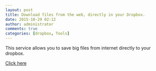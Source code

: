 ```yaml
---
layout: post
title: Download files from the web, directly in your Dropbox.
date: 2015-10-29 02:12
author: administrator
comments: true
categories: [dropbox, Tools]
---
```

This service allows you to save big files from internet directly to your dropbox.&nbsp;

<a href="http://www.boxmydownloads.com">Click here</a>
